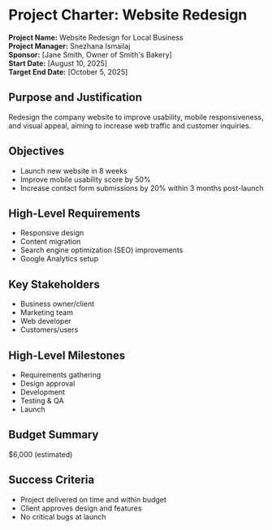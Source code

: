 # Project Charter: Website Redesign

**Project Name:** Website Redesign for Local Business  
**Project Manager:** Snezhana Ismailaj  
**Sponsor:** [Jane Smith, Owner of Smith's Bakery]  
**Start Date:** [August 10, 2025]  
**Target End Date:** [October 5, 2025]

## Purpose and Justification
Redesign the company website to improve usability, mobile responsiveness, and visual appeal, aiming to increase web traffic and customer inquiries.

## Objectives
- Launch new website in 8 weeks
- Improve mobile usability score by 50%
- Increase contact form submissions by 20% within 3 months post-launch

## High-Level Requirements
- Responsive design
- Content migration
- Search engine optimization (SEO) improvements
- Google Analytics setup

## Key Stakeholders
- Business owner/client
- Marketing team
- Web developer
- Customers/users

## High-Level Milestones
- Requirements gathering
- Design approval
- Development
- Testing & QA
- Launch

## Budget Summary
$6,000 (estimated)

## Success Criteria
- Project delivered on time and within budget
- Client approves design and features
- No critical bugs at launch

